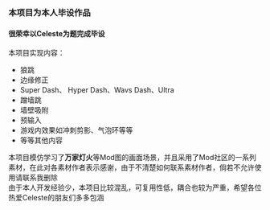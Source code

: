 ### 本项目为本人毕设作品
#### 很荣幸以Celeste为题完成毕设

本项目实现内容：
- 狼跳
- 边缘修正
- Super Dash、 Hyper Dash、Wavs Dash、Ultra
- 蹭墙跳
- 墙壁吸附
- 预输入
- 游戏内效果如冲刺剪影、气泡环等等
- 等等其他内容

本项目模仿学习了**万家灯火**等Mod图的画面场景，并且采用了Mod社区的一系列素材，在此对各素材作者表示感谢，由于不清楚如何联系素材作者，倘若不允许使用请联系我删除<br />
由于本人开发经验少，本项目比较混乱，可复用性低，耦合也较为严重，希望各位热爱Celeste的朋友们多多包涵
